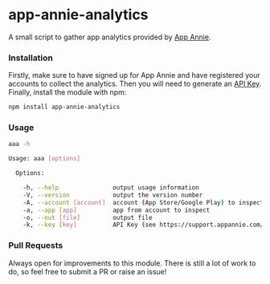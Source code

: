 # app-annie-analytics
A small script to gather app analytics provided by [App Annie](https://www.appannie.com/).

### Installation
Firstly, make sure to have signed up for App Annie and have registered your accounts to collect the analytics. 
Then you will need to generate an [API Key](https://www.appannie.com/account/api/key/).
Finally, install the module with npm:

``` bash
npm install app-annie-analytics
```

### Usage
``` bash
aaa -h

Usage: aaa [options]

  Options:

    -h, --help               output usage information
    -V, --version            output the version number
    -A, --account [account]  account (App Store/Google Play) to inspect
    -a, --app [app]          app from account to inspect
    -o, --out [file]         output file
    -k, --key [key]          API Key (see https://support.appannie.com/hc/en-us/categories/200261564-Analytics-API-v1-2-)

```    

### Pull Requests
Always open for improvements to this module. There is still a lot of work to do, so feel free to submit a PR or raise an issue!